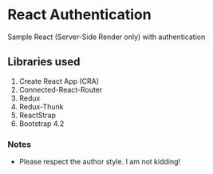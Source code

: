 # React Authentication
Sample React (Server-Side Render only) with authentication

## Libraries used
1. Create React App (CRA)
2. Connected-React-Router
3. Redux
4. Redux-Thunk
5. ReactStrap
6. Bootstrap 4.2

### Notes
- Please respect the author style. I am not kidding!